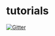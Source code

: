 # tutorials

[![Gitter](https://badges.gitter.im/dry-python/tutorials.svg)](https://gitter.im/dry-python/tutorials?utm_source=badge&utm_medium=badge&utm_campaign=pr-badge&utm_content=badge)